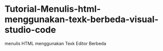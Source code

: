 # Tutorial-Menulis-html-menggunakan-texk-berbeda-visual-studio-code
menulis HTML menggunakan Texk Editor Berbeda
